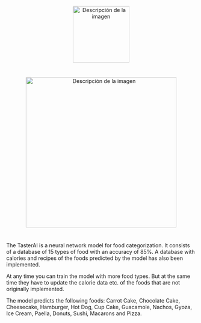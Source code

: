 
<p align="center"> <img src="https://user-images.githubusercontent.com/101704557/184862313-efae0fff-a916-4d3a-8696-093acf6c45c9.png" alt="Descripción de la imagen"  height="150" /> </p>


<h1 style='text-align: center; color:#FF7F00 ;'></h1>

<p align="center"> <img src="https://user-images.githubusercontent.com/101704557/184861884-4a4d76a1-f81a-4d8a-baff-389f76ff069a.gif" alt="Descripción de la imagen"  height="400"//> </p>

<h1 style='text-align: center; color:#FF7F00 ;'></h1>


The TasterAI is a neural network model for food categorization. It consists of a database of 15 types of food with an accuracy of 85%. A database with calories and recipes of the foods predicted by the model has also been implemented.

At any time you can train the model with more food types. But at the same time they have to update the calorie data etc. of the foods that are not originally implemented.

The model predicts the following foods: Carrot Cake, Chocolate Cake, Cheesecake, Hamburger, Hot Dog, Cup Cake, Guacamole, Nachos, Gyoza, Ice Cream, Paella, Donuts, Sushi, Macarons and Pizza. 
